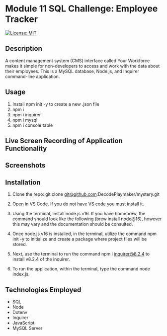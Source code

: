 # Module 11 SQL Challenge: Employee Tracker

[![License: MIT](https://img.shields.io/badge/License-MIT-yellow.svg)](https://opensource.org/licenses/MIT)

## Description
A content management system (CMS) interface called Your Workforce makes it simple for non-developers to access and work with the data about their employees. This is a MySQL database, Node.js, and Inquirer command-line application.

## Usage

1. Install npm init -y to create a new .json file
2. npm i
3. npm i inquirer
4. npm i mysql
5. npm i console.table

## Live Screen Recording of Application Functionality



## Screenshots



## Installation

1. Clone the repo:
   git clone git@github.com:DecodePlaymaker/mystery.git

2. Open in VS Code. If you do not have VS code you must install it.

3. Using the terminal, install node.js v16. If you have homebrew, the command should look like the following (brew install node@16), however this may vary and the documentation should be consulted.

4. Once node.js v16 is installed, in the terminal, utilize the command npm init -y to initialize and create a package where project files will be stored.

5. Next, use the terminal to run the command npm i inquirer@8.2.4 to install v8.2.4 of the inquirer.

6. To run the application, within the terminal, type the command node index.js.


## Technologies Employed
* SQL
* Node
* Dotenv
* Inquirer
* JavaScript
* MySQL Server